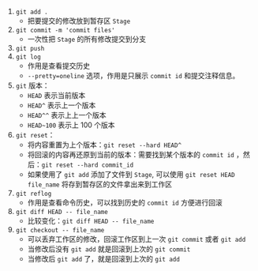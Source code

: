 1. ```git add .```
    + 把要提交的修改放到暂存区 ```Stage```
2. ```git commit -m 'commit files'```
    + 一次性把 ```Stage``` 的所有修改提交到分支
3. ```git push```
4. ```git log```
    + 作用是查看提交历史
    + ```--pretty=oneline``` 选项，作用是只展示 ```commit id``` 和提交注释信息。
5. ```git``` 版本：
    + ```HEAD``` 表示当前版本
    + ```HEAD^``` 表示上一个版本
    + ```HEAD^^``` 表示上上一个版本
    + ```HEAD~100``` 表示上 100 个版本
6. ```git reset```：
    + 将内容重置为上个版本：```git reset --hard HEAD^```
    + 将回滚的内容再还原到当前的版本：需要找到某个版本的 ```commit id``` ，然后：```git reset --hard commit_id```
    + 如果使用了 ```git add``` 添加了文件到 ```Stage```, 可以使用 ```git reset HEAD file_name``` 将存到暂存区的文件拿出来到工作区
7. ```git reflog```
    + 作用是查看命令历史，可以找到历史的 ```commit id``` 方便进行回滚
8. ```git diff HEAD -- file_name```
    + 比较变化：```git diff HEAD -- file_name```
9. ```git checkout -- file_name```
    + 可以丢弃工作区的修改，回滚工作区到上一次 ```git commit``` 或者 ```git add```
    + 当修改后没有 ```git add``` 就是回滚到上次的 ```git commit```
    + 当修改后 ```git add``` 了，就是回滚到上次的 ```git add```